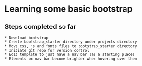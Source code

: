 Learning some basic bootstrap
===

Steps completed so far
---
```
* Download bootstrap
* Create bootstrap_starter directory under projects directory
* Move css, js and fonts files to bootstrap_starter directory
* Initiate git repo for version control
* Edit template to just have a nav bar (as a starting place)
* Elements on nav bar become brighter when hovering over them

```
